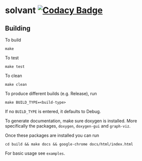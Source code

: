 # solvant [![Codacy Badge](https://api.codacy.com/project/badge/Grade/d33593faf7ee4367a5fc0909531dfb31)](https://app.codacy.com/manual/llyr-who/solvant?utm_source=github.com&utm_medium=referral&utm_content=llyr-who/solvant&utm_campaign=Badge_Grade_Dashboard)

## Building

To build

`make`

To test

`make test`

To clean

`make clean`

To produce different builds (e.g. Release), run

`make BUILD_TYPE=<build-type>`

If no `BUILD_TYPE` is entered, it defaults to Debug.

To generate documentation, make sure doxygen is installed. More specifically the packages, `doxygen`, `doxygen-gui` and
`graph-viz`.

Once these packages are installed you can run

`cd build && make docs && google-chrome docs/html/index.html`

For basic usage see `examples`.

